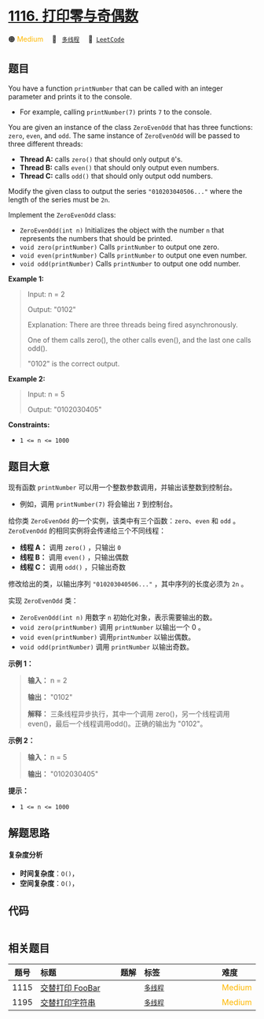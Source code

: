 # [1116. 打印零与奇偶数](https://leetcode.com/problems/print-zero-even-odd)

🟠 <font color=#ffb800>Medium</font>&emsp; 🔖&ensp; [`多线程`](/leetcode/outline/tag/concurrency.md)&emsp; 🔗&ensp;[`LeetCode`](https://leetcode.com/problems/print-zero-even-odd)


## 题目

You have a function `printNumber` that can be called with an integer parameter
and prints it to the console.

  * For example, calling `printNumber(7)` prints `7` to the console.

You are given an instance of the class `ZeroEvenOdd` that has three functions:
`zero`, `even`, and `odd`. The same instance of `ZeroEvenOdd` will be passed
to three different threads:

  * **Thread A:** calls `zero()` that should only output `0`'s.
  * **Thread B:** calls `even()` that should only output even numbers.
  * **Thread C:** calls `odd()` that should only output odd numbers.

Modify the given class to output the series `"010203040506..."` where the
length of the series must be `2n`.

Implement the `ZeroEvenOdd` class:

  * `ZeroEvenOdd(int n)` Initializes the object with the number `n` that represents the numbers that should be printed.
  * `void zero(printNumber)` Calls `printNumber` to output one zero.
  * `void even(printNumber)` Calls `printNumber` to output one even number.
  * `void odd(printNumber)` Calls `printNumber` to output one odd number.



**Example 1:**

> Input: n = 2
> 
> Output: "0102"
> 
> Explanation: There are three threads being fired asynchronously.
> 
> One of them calls zero(), the other calls even(), and the last one calls odd().
> 
> "0102" is the correct output.

**Example 2:**

> Input: n = 5
> 
> Output: "0102030405"

**Constraints:**

  * `1 <= n <= 1000`


## 题目大意

现有函数 `printNumber` 可以用一个整数参数调用，并输出该整数到控制台。

  * 例如，调用 `printNumber(7)` 将会输出 `7` 到控制台。

给你类 `ZeroEvenOdd` 的一个实例，该类中有三个函数：`zero`、`even` 和 `odd` 。`ZeroEvenOdd`
的相同实例将会传递给三个不同线程：

  * **线程 A：** 调用 `zero()` ，只输出 `0`
  * **线程 B：** 调用 `even()` ，只输出偶数
  * **线程 C：** 调用 `odd()` ，只输出奇数

修改给出的类，以输出序列 `"010203040506..."` ，其中序列的长度必须为 `2n` 。

实现 `ZeroEvenOdd` 类：

  * `ZeroEvenOdd(int n)` 用数字 `n` 初始化对象，表示需要输出的数。
  * `void zero(printNumber)` 调用 `printNumber` 以输出一个 0 。
  * `void even(printNumber)` 调用`printNumber` 以输出偶数。
  * `void odd(printNumber)` 调用 `printNumber` 以输出奇数。



**示例 1：**

> 
> 
> 
> 
> 
> **输入：** n = 2
> 
> **输出：** "0102"
> 
> **解释：** 三条线程异步执行，其中一个调用 zero()，另一个线程调用 even()，最后一个线程调用odd()。正确的输出为 "0102"。
> 
> 

**示例 2：**

> 
> 
> 
> 
> 
> **输入：** n = 5
> 
> **输出：** "0102030405"
> 
> 



**提示：**

  * `1 <= n <= 1000`


## 解题思路

#### 复杂度分析

- **时间复杂度**：`O()`，
- **空间复杂度**：`O()`，

## 代码

```javascript

```

## 相关题目

<!-- prettier-ignore -->
| 题号 | 标题 | 题解 | 标签 | 难度 |
| :------: | :------ | :------: | :------ | :------ |
| 1115 | [交替打印 FooBar](https://leetcode.com/problems/print-foobar-alternately) |  |  [`多线程`](/leetcode/outline/tag/concurrency.md) | <font color=#ffb800>Medium</font> |
| 1195 | [交替打印字符串](https://leetcode.com/problems/fizz-buzz-multithreaded) |  |  [`多线程`](/leetcode/outline/tag/concurrency.md) | <font color=#ffb800>Medium</font> |

<style>
.blue {
    background-color: #096dd9;
    padding: 0.25rem 0.5rem;
    margin: 0;
    font-size: 0.85em;
    border-radius: 3px;
    color: white;
    font-weight: 500;
}
table th:first-of-type { width: 10%; }
table th:nth-of-type(2) { width: 35%; }
table th:nth-of-type(3) { width: 10%; }
table th:nth-of-type(4) { width: 35%; }
table th:nth-of-type(5) { width: 10%; }
</style>
